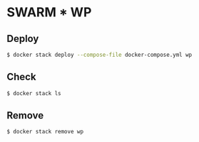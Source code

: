 # SWARM * WP

## Deploy
```bash
$ docker stack deploy --compose-file docker-compose.yml wp
```

## Check
```bash
$ docker stack ls
```

## Remove
```
$ docker stack remove wp
```
